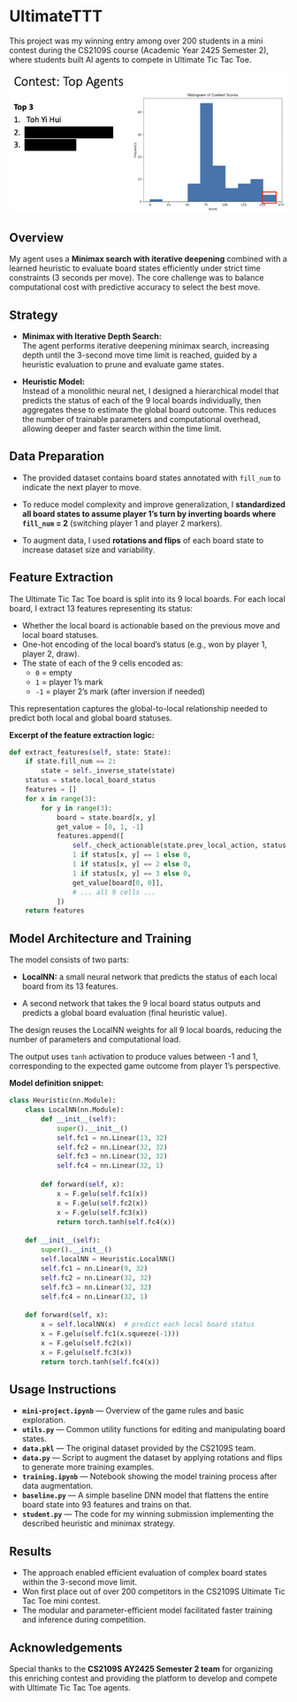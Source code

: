 # UltimateTTT

This project was my winning entry among over 200 students in a mini contest during the CS2109S course (Academic Year 2425 Semester 2), where students built AI agents to compete in Ultimate Tic Tac Toe.

![Contest Results](screenshot.png)

## Overview

My agent uses a **Minimax search with iterative deepening** combined with a learned heuristic to evaluate board states efficiently under strict time constraints (3 seconds per move). The core challenge was to balance computational cost with predictive accuracy to select the best move.

## Strategy

- **Minimax with Iterative Depth Search:**  
  The agent performs iterative deepening minimax search, increasing depth until the 3-second move time limit is reached, guided by a heuristic evaluation to prune and evaluate game states.

- **Heuristic Model:**  
  Instead of a monolithic neural net, I designed a hierarchical model that predicts the status of each of the 9 local boards individually, then aggregates these to estimate the global board outcome. This reduces the number of trainable parameters and computational overhead, allowing deeper and faster search within the time limit.

## Data Preparation

- The provided dataset contains board states annotated with `fill_num` to indicate the next player to move.

- To reduce model complexity and improve generalization, I **standardized all board states to assume player 1’s turn by inverting boards where `fill_num` = 2** (switching player 1 and player 2 markers).

- To augment data, I used **rotations and flips** of each board state to increase dataset size and variability.

## Feature Extraction

The Ultimate Tic Tac Toe board is split into its 9 local boards. For each local board, I extract 13 features representing its status:

- Whether the local board is actionable based on the previous move and local board statuses.
- One-hot encoding of the local board’s status (e.g., won by player 1, player 2, draw).
- The state of each of the 9 cells encoded as:
  - `0` = empty
  - `1` = player 1’s mark
  - `-1` = player 2’s mark (after inversion if needed)

This representation captures the global-to-local relationship needed to predict both local and global board statuses.

**Excerpt of the feature extraction logic:**

```python
def extract_features(self, state: State):
    if state.fill_num == 2:
        state = self._inverse_state(state)
    status = state.local_board_status
    features = []
    for x in range(3):
        for y in range(3):
            board = state.board[x, y]
            get_value = [0, 1, -1]
            features.append([
                self._check_actionable(state.prev_local_action, status, x, y),
                1 if status[x, y] == 1 else 0,
                1 if status[x, y] == 2 else 0,
                1 if status[x, y] == 3 else 0,
                get_value[board[0, 0]],
                # ... all 9 cells ...
            ])
    return features
```

## Model Architecture and Training

The model consists of two parts:

- **LocalNN:** a small neural network that predicts the status of each local board from its 13 features.

- A second network that takes the 9 local board status outputs and predicts a global board evaluation (final heuristic value).

The design reuses the LocalNN weights for all 9 local boards, reducing the number of parameters and computational load.

The output uses `tanh` activation to produce values between -1 and 1, corresponding to the expected game outcome from player 1’s perspective.

**Model definition snippet:**

```python
class Heuristic(nn.Module):
    class LocalNN(nn.Module):
        def __init__(self):
            super().__init__()
            self.fc1 = nn.Linear(13, 32)
            self.fc2 = nn.Linear(32, 32)
            self.fc3 = nn.Linear(32, 32)
            self.fc4 = nn.Linear(32, 1)
        
        def forward(self, x):
            x = F.gelu(self.fc1(x))
            x = F.gelu(self.fc2(x))
            x = F.gelu(self.fc3(x))
            return torch.tanh(self.fc4(x))

    def __init__(self):
        super().__init__()
        self.localNN = Heuristic.LocalNN()
        self.fc1 = nn.Linear(9, 32)
        self.fc2 = nn.Linear(32, 32)
        self.fc3 = nn.Linear(32, 32)
        self.fc4 = nn.Linear(32, 1)

    def forward(self, x):
        x = self.localNN(x)  # predict each local board status
        x = F.gelu(self.fc1(x.squeeze(-1)))
        x = F.gelu(self.fc2(x))
        x = F.gelu(self.fc3(x))
        return torch.tanh(self.fc4(x))
```

## Usage Instructions

- **`mini-project.ipynb`** — Overview of the game rules and basic exploration.
- **`utils.py`** — Common utility functions for editing and manipulating board states.
- **`data.pkl`** — The original dataset provided by the CS2109S team.
- **`data.py`** — Script to augment the dataset by applying rotations and flips to generate more training examples.
- **`training.ipynb`** — Notebook showing the model training process after data augmentation.
- **`baseline.py`** — A simple baseline DNN model that flattens the entire board state into 93 features and trains on that.
- **`student.py`** — The code for my winning submission implementing the described heuristic and minimax strategy.

## Results

- The approach enabled efficient evaluation of complex board states within the 3-second move limit.
- Won first place out of over 200 competitors in the CS2109S Ultimate Tic Tac Toe mini contest.
- The modular and parameter-efficient model facilitated faster training and inference during competition.

## Acknowledgements

Special thanks to the **CS2109S AY2425 Semester 2 team** for organizing this enriching contest and providing the platform to develop and compete with Ultimate Tic Tac Toe agents.
